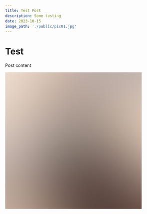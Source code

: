 ```yaml
---
title: Test Post
description: Some testing
date: 2023-10-15
image_path: './public/pic01.jpg'
---
```


# Test

Post content

![pic](./public/pic01.jpg)

